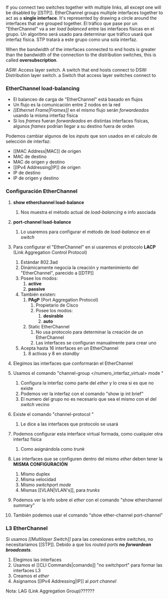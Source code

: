 
If you connect two switches together with multiple links, all except one will be disabled by [[STP]].
EtherChannel groups multiple interfaces together to act as a **single interface**. It's represented by drawing a circle around the interfaces that are grouped together.
El tráfico  que pase por un "EtherChannel" va a ser *load balanced* entre las interfaces físicas en el grupo. Un algoritmo será usado para determinar que tráfico usará que interfaz física. STP tratará a este grupo como una sola interfaz.

When the bandwidth of the interfaces connected to end hosts is greater than the bandwidth of the connection to the distribution switches, this is called **oversubscription**.


ASW: Access layer switch. A switch that end hosts connect to
DSW: Distribution layer switch. a Switch that access layer switches connect to

### EtherChannel load-balancing

- El balanceo de carga de "EtherChannel" está basado en flujos
- Un flujo es la comunicación entre 2 nodos en la red
- *[[Ethernet Frame|Frames]]* en el mismo flujo serán *forwardeados* usando la misma interfaz física
- Si los *frames* fueran *forwardeados* en distintas interfaces físicas, algunos *frames* podrían llegar a su destino fuera de orden

Podemos cambiar algunos de los *inputs* que son usados en el calculo de selección de interfaz:
- [[MAC Address|MAC]] de origen
- MAC de destino
- MAC de origen y destino
- [[IPv4 Addressing|IP]] de origen
- IP de destino
- IP de origen y destino

### Configuración EtherChannel

1. **show etherchannel load-balance**
	1. Nos muestra el método actual de *load-balancing* e info asociada
2. **port-channel load-balance </metodo>**
	1. Lo usaremos para configurar el método de *load-balance* en el *switch*
3. Para configurar el "EtherChannel" en si usaremos el protocolo **LACP** (Link Aggregation Control Protocol)
	1. Estándar 802.3ad
	2. Dinámicamente negocia la creación y mantenimiento del "EtherChannel", parecido a [[DTP]]
	3. Posee los modos:
		1. **active**
		2. **passive**
	4. También existen:
		1. **PAgP** (Port Aggregation Protocol)
			1. Propietario de Cisco
			2. Posee los modos:
				1. **desirable**
				2. **auto**
		2. Static EtherChannel
			1. No usa protocolo para determinar la creación de un EtherChannel
			2. Las interfaces se configuran manualmente para crear uno
	5. Acepta hasta 16 interfaces en un EtherChannel
		1. 8 activas y 8 en *standby*

1. Elegimos las interfaces que conformarán el EtherChannel
2. Usamos el comando "channel-group </numero_interfaz_virtual> mode </mode>"
	1. Configura la interfaz como parte del *ether* y lo crea si es que no existe
	2. Podemos ver la interfaz con el comando  "show ip int brief"
	3. El numero del grupo no es necesario que sea el mismo con el del *switch* vecino
3. Existe el comando "channel-protocol </protocolo>"
	1. Le dice a las interfaces que protocolo se usará
4. Podemos configurar esta interface virtual formada, como cualquier otra interfaz física
	1. Como asignándola como *trunk*
5. Las interfaces que se configuren dentro del mismo *ether* deben tener la **MISMA CONFIGURACIÓN**
	1. Mismo duplex
	2. Misma velocidad
	3. Mismo *switchport mode*
	4. Mismas [[VLAN|VLAN's]], para *trunks*
6. Podemos ver la info sobre el *ether* con el comando "show etherchannel summary"
7. También podemos usar el comando "show ether-channel port-channel"

### L3 EtherChannel

Si usamos *[[Multilayer Switch]]* para las conexiones entre *switches*, no necesitaríamos [[STP]]. Debido a que los *routed ports* **no *forwardean broadcasts***.

1. Elegimos las interfaces
2. Usamos el [[CLI Commands|comando]] "no switchport" para formar las interfaces L3
3. Creamos el *ether*
4. Asignamos [[IPv4 Addressing|IP]] al *port channel*


Nota: LAG (Link Aggregation Group)??????